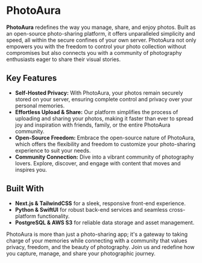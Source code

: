 # PhotoAura 

**PhotoAura** redefines the way you manage, share, and enjoy photos. Built as an open-source photo-sharing platform, it offers unparalleled simplicity and speed, all within the secure confines of your own server. PhotoAura not only empowers you with the freedom to control your photo collection without compromises but also connects you with a community of photography enthusiasts eager to share their visual stories.

## Key Features

- **Self-Hosted Privacy:** With PhotoAura, your photos remain securely stored on your server, ensuring complete control and privacy over your personal memories.
- **Effortless Upload & Share:** Our platform simplifies the process of uploading and sharing your photos, making it faster than ever to spread joy and inspiration with friends, family, or the entire PhotoAura community.
- **Open-Source Freedom:** Embrace the open-source nature of PhotoAura, which offers the flexibility and freedom to customize your photo-sharing experience to suit your needs.
- **Community Connection:** Dive into a vibrant community of photography lovers. Explore, discover, and engage with content that moves and inspires you.

## Built With

- **Next.js & TailwindCSS** for a sleek, responsive front-end experience.
- **Python & SwiftUI** for robust back-end services and seamless cross-platform functionality.
- **PostgreSQL & AWS S3** for reliable data storage and asset management.

PhotoAura is more than just a photo-sharing app; it's a gateway to taking charge of your memories while connecting with a community that values privacy, freedom, and the beauty of photography. Join us and redefine how you capture, manage, and share your photographic journey.

